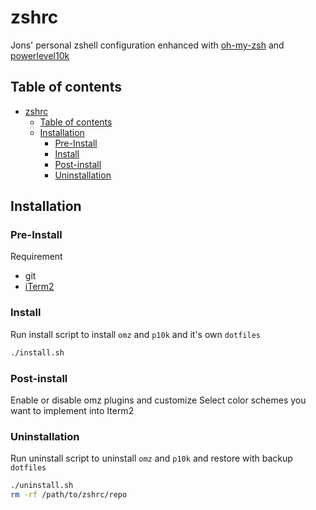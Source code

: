 # zshrc

Jons' personal zshell configuration enhanced with [oh-my-zsh](https://ohmyz.sh/) and [powerlevel10k](https://github.com/romkatv/powerlevel10k)

## Table of contents

- [zshrc](#zshrc)
	- [Table of contents](#table-of-contents)
	- [Installation](#installation)
		- [Pre-Install](#pre-install)
		- [Install](#install)
		- [Post-install](#post-install)
		- [Uninstallation](#uninstallation)

## Installation

### Pre-Install

Requirement

- git
- [iTerm2](https://iterm2.com/)

### Install

Run install script to install `omz` and `p10k` and it's own `dotfiles`

```zsh
./install.sh
```

### Post-install

Enable or disable omz plugins and customize
Select color schemes you want to implement into Iterm2

### Uninstallation

Run uninstall script to uninstall `omz` and `p10k` and restore with backup `dotfiles`

```zsh
./uninstall.sh
rm -rf /path/to/zshrc/repo
```
